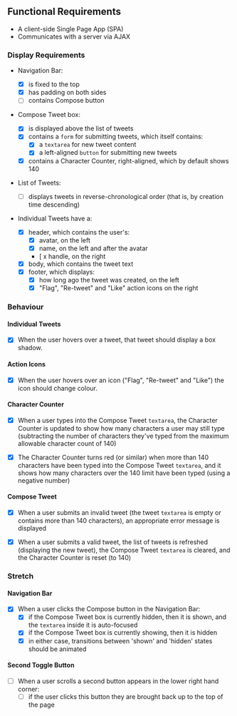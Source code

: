 ## Functional Requirements

*   A client-side Single Page App (SPA)
*   Communicates with a server via AJAX

### Display Requirements

*   Navigation Bar:

    *   [x] is fixed to the top
    *   [x] has padding on both sides
    *   [ ] contains Compose button  

*   Compose Tweet box:

    *   [x] is displayed above the list of tweets
    *   [x] contains a `form` for submitting tweets, which itself contains:
        *   [x] a `textarea` for new tweet content
        *   [x] a left-aligned `button` for submitting new tweets
    *   [x] contains a Character Counter, right-aligned, which by default shows 140
*   List of Tweets:

    *   [ ] displays tweets in reverse-chronological order (that is, by creation time descending)
*   Individual Tweets have a:

    *   [x] header, which contains the user's:
        *   [x] avatar, on the left
        *   [x] name, on the left and after the avatar
        *   [ x handle, on the right
    *   [x] body, which contains the tweet text
    *   [x] footer, which displays:
        *   [x] how long ago the tweet was created, on the left
        *   [x] "Flag", "Re-tweet" and "Like" action icons on the right

### Behaviour

#### Individual Tweets

*   [x] When the user hovers over a tweet, that tweet should display a box shadow.

#### Action Icons

*   [x] When the user hovers over an icon ("Flag", "Re-tweet" and "Like") the icon should change colour.

#### Character Counter

*   [x] When a user types into the Compose Tweet `textarea`, the Character Counter is updated to show how many characters a user may still type (subtracting the number of characters they've typed from the maximum allowable character count of 140)

*   [x] The Character Counter turns red (or similar) when more than 140 characters have been typed into the Compose Tweet `textarea`, and it shows how many characters over the 140 limit have been typed (using a negative number)

#### Compose Tweet

*   [x] When a user submits an invalid tweet (the tweet `textarea` is empty or contains more than 140 characters), an appropriate error message is displayed

*   [x] When a user submits a valid tweet, the list of tweets is refreshed (displaying the new tweet), the Compose Tweet `textarea` is cleared, and the Character Counter is reset (to 140)

### Stretch

#### Navigation Bar

*   [x] When a user clicks the Compose button in the Navigation Bar:
    *   [x] if the Compose Tweet box is currently hidden, then it is shown, and the `textarea` inside it is auto-focused
    *   [x] if the Compose Tweet box is currently showing, then it is hidden
    *   [x] in either case, transitions between 'shown' and 'hidden' states should be animated

#### Second Toggle Button

*   [ ] When a user scrolls a second button appears in the lower right hand corner:
    *   [ ] if the user clicks this button they are brought back up to the top of the page